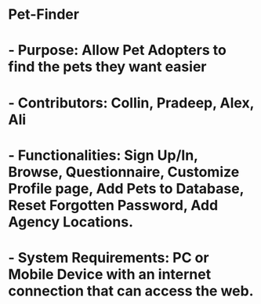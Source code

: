 # Pet-Finder
# - Purpose: Allow Pet Adopters to find the pets they want easier
# - Contributors: Collin, Pradeep, Alex, Ali
# - Functionalities: Sign Up/In, Browse, Questionnaire, Customize Profile page, Add Pets to Database, Reset Forgotten Password, Add Agency Locations.
# - System Requirements: PC or Mobile Device with an internet connection that can access the web.
